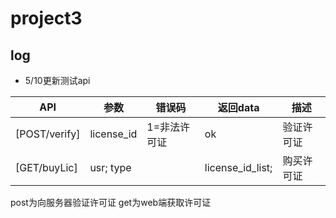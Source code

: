 # project3
## log
+ 5/10更新测试api

| API                           | 参数                                          | 错误码                            | 返回data                         | 描述     |
| ----------------------------- | --------------------------------------------- | --------------------------------- | -------------------------------- | -------- |
| [POST/verify]                 | license_id                                    | 1=非法许可证                       | ok                               | 验证许可证  |
| [GET/buyLic]                  | usr; type                                     |                                   |  license_id_list;                | 购买许可证  |

post为向服务器验证许可证
get为web端获取许可证